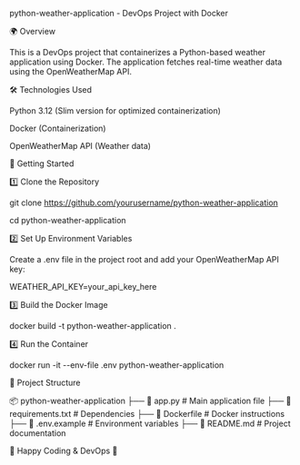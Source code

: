 python-weather-application - DevOps Project with Docker

🌍 Overview

This is a DevOps project that containerizes a Python-based weather application using Docker. The application fetches real-time weather data using the OpenWeatherMap API.

🛠 Technologies Used

Python 3.12 (Slim version for optimized containerization)

Docker (Containerization)

OpenWeatherMap API (Weather data)

🚀 Getting Started

1️⃣ Clone the Repository

git clone https://github.com/yourusername/python-weather-application

cd python-weather-application

2️⃣ Set Up Environment Variables

Create a .env file in the project root and add your OpenWeatherMap API key:

WEATHER_API_KEY=your_api_key_here

3️⃣ Build the Docker Image

docker build -t python-weather-application .

4️⃣ Run the Container

docker run -it --env-file .env python-weather-application


📂 Project Structure

📦 python-weather-application
├── 📄 app.py              # Main application file
├── 📄 requirements.txt    # Dependencies
├── 📄 Dockerfile          # Docker instructions
├── 📄 .env.example        # Environment variables 
├── 📄 README.md           # Project documentation


🎯 Happy Coding & DevOps 🚀

